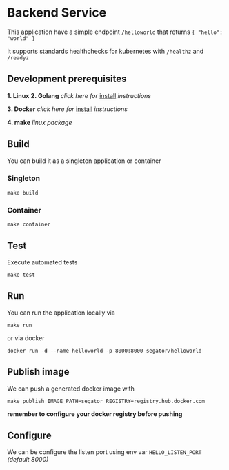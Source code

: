 # Backend Service
This application have a simple endpoint ```/helloworld``` that returns ```{ "hello": "world" }```

It supports standards healthchecks for kubernetes
with ```/healthz``` and ```/readyz```




## Development prerequisites

**1. Linux** 
**2. Golang** *click here for* [install](https://golang.org/doc/install) *instructions*

**3. Docker** *click here for* [install](https://docs.docker.com/get-docker/) *instructions*

**4. make** *linux package*

## Build
You can build it as a singleton application or container
### Singleton
```
make build
```
### Container
```
make container
```

## Test
Execute automated tests
```
make test
```

## Run
You can run the application locally via
```
make run
```
or via docker
```
docker run -d --name helloworld -p 8000:8000 segator/helloworld
```

## Publish image
We can push a generated docker image with
```
make publish IMAGE_PATH=segator REGISTRY=registry.hub.docker.com
```
**remember to configure your docker registry before pushing**

## Configure
We can be configure the listen port using env var ```HELLO_LISTEN_PORT``` *(default 8000)*